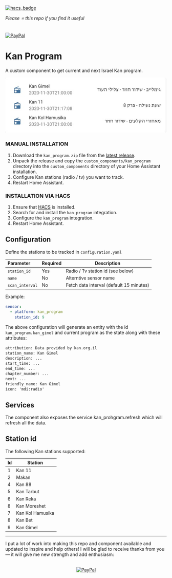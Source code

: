 [![hacs_badge](https://img.shields.io/badge/HACS-Default-orange.svg)](https://github.com/custom-components/hacs)

*Please :star: this repo if you find it useful*

<p align="left"><br>
<a href="https://paypal.me/eyalco1967?locale.x=he_IL" target="_blank"><img src="http://khrolenok.ru/support_paypal.png" alt="PayPal" width="250" height="48"></a>
</p>

# Kan Program

A custom component to get current and next Israel Kan program.

![Heat Map](./docs/lovelace.jpg)

### MANUAL INSTALLATION

1. Download the `kan_program.zip` file from the
   [latest release](https://github.com/eyalcha/kan_program/releases/latest).
2. Unpack the release and copy the `custom_components/kan_program` directory
   into the `custom_components` directory of your Home Assistant
   installation.
3. Configure Kan stations (radio / tv) you want to track.
4. Restart Home Assistant.

### INSTALLATION VIA HACS

1. Ensure that [HACS](https://custom-components.github.io/hacs/) is installed.
2. Search for and install the `kan_program` integration.
3. Configure the `kan_program` integration.
4. Restart Home Assistant.

## Configuration

Define the stations to be tracked in `configuration.yaml`


|Parameter |Required|Description
|:---|---|---
| `station_id` | Yes | Radio / Tv station id (see below)
| `name` | No | Alterntive sensor name
| `scan_interval` | No | Fetch data interval (default 15 minutes)

Example:

```yaml
sensor:
  - platform: kan_program
    station_id: 9
```

The above configuration will generate an entity with the id `kan_program.kan_gimel` and current program as the state along with these attributes:

```
attribution: Data provided by kan.org.il
station_name: Kan Gimel
description: ...
start_time: ...
end_time: ...
chapter_number: ...
next: ...
friendly_name: Kan Gimel
icon: 'mdi:radio'
```

## Services

The component also exposes the service kan_prohgram.refresh which will refresh all the data.

## Station id

The following Kan stations supported:

Id | Station
---|---
1  | Kan 11
2  | Makan
4  | Kan 88
5  | Kan Tarbut
6  | Kan Reka
8  | Kan Moreshet
7  | Kan Kol Hamusika
8  | Kan Bet
9  | Kan Gimel

---

I put a lot of work into making this repo and component available and updated to inspire and help others! I will be glad to receive thanks from you — it will give me new strength and add enthusiasm:
<p align="center"><br>
<a href="https://paypal.me/eyalco1967?locale.x=he_IL" target="_blank"><img src="http://khrolenok.ru/support_paypal.png" alt="PayPal" width="250" height="48"></a>
</p>
